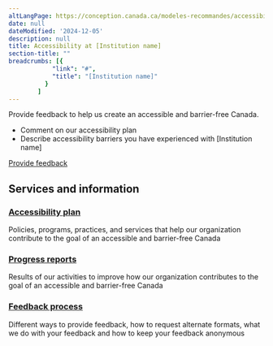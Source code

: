 ```yaml
---
altLangPage: https://conception.canada.ca/modeles-recommandes/accessibilite/accessibilite.html
date: null
dateModified: '2024-12-05'
description: null
title: Accessibility at [Institution name]
section-title: ""
breadcrumbs: [{
            "link": "#",
            "title": "[Institution name]"
          }
        ]
---
```


<p>Provide feedback to help us create an accessible and barrier-free Canada.</p>
<ul>
    <li>Comment on our accessibility plan</li>
    <li>Describe accessibility barriers you have experienced with [Institution name]</li>
</ul>
<div><a class="btn btn-call-to-action" href="feedback-form.html">Provide feedback</a></div>
<div class="container">
    <div class="row">
    <section class="gc-srvinfo">
        <h2 class="wb-inv">Services and information</h2>
        <div class="wb-eqht row">
            <div class="col-lg-4 col-md-6">
                <h3><a href="plan.html">Accessibility plan</a></h3>
                <p>Policies, programs, practices, and services that help our organization contribute to the goal of an accessible and barrier-free Canada</p>
            </div>
            <div class="col-lg-4 col-md-6">
                <h3><a href="progress-reports-landing.html">Progress reports</a></h3>
                <p>Results of our activities to improve how our organization contributes to the goal of an accessible and barrier-free Canada</p>
            </div>
            <div class="col-lg-4 col-md-6">
                <h3><a href="feedback-process.html">Feedback process</a></h3>
                <p>Different ways to provide feedback, how to request alternate formats, what we do with your feedback and how to keep your feedback anonymous</p>
            </div>
        </div>
    </section>
    </div>
</div>
